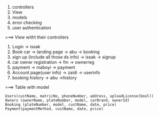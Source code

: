 1. controllers
2. View
3. models
4. error checking
5. user authentication

===> View witht their controllers

1. Login -> issak
2. Book car -> landing page -> abu -> booking
3. sign up (include all those ds info) -> issak -> signup
4. car owner registration -> fm -> ownerreg
5. payment -> maboyi -> payment
6. Account page(user info) -> zaidi -> userinfo
7. booking history -> abu ->history

===> Table with model

```
Users(custName, matricNo, phoneNumber, address, uploadLicense(bool))
Owners (ownerName, plateNumber, model, carBrand, ownerId)
Booking (plateNumber, model, custName, date, price)
Payment(paymentMethod, custName, date, price)
```

